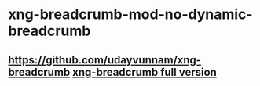 # xng-breadcrumb-mod-no-dynamic-breadcrumb

## https://github.com/udayvunnam/xng-breadcrumb [xng-breadcrumb full version](https://github.com/udayvunnam/xng-breadcrumb)

